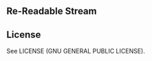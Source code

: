 Re-Readable Stream
--------------------

License
--------

See LICENSE (GNU GENERAL PUBLIC LICENSE).
